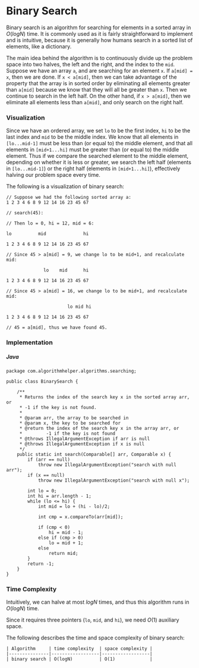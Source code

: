 # Binary Search

Binary search is an algorithm for searching for elements in a sorted array in $O(logN)$ time. It is 
commonly used as it is fairly straightforward to implement and is intuitive, because it is generally 
how humans search in a sorted list of elements, like a dictionary.

The main idea behind the algorithm is to continuously divide up the problem space into two halves, 
the left and the right, and the index to the `mid`. Suppose we have an array `a`, and are searching 
for an element `x`. If `a[mid] = x`, then we are done. If `x < a[mid]`, then we can take advantage 
of the property that the array is in sorted order by eliminating all elements greater than `a[mid]` 
because we know that they will all be greater than `x`. Then we continue to search in the left half. 
On the other hand, if `x > a[mid]`, then we eliminate all elements less than `a[mid]`, and only 
search on the right half.

### Visualization

Since we have an ordered array, we set `lo` to be the first index, `hi` to be the last index and 
`mid` to be the middle index. We know that all elements in `[lo...mid-1]` must be less than (or 
equal to) the middle element, and that all elements in `[mid+1...hi]` must be greater than (or 
equal to) the middle element. Thus if we compare the searched element to the middle element, 
depending on whether it is less or greater, we search the left half (elements in `[lo...mid-1]`) or 
the right half (elements in `[mid+1...hi]`), effectively halving our problem space every time.

The following is a visualization of binary search:

```
// Suppose we had the following sorted array a:
1 2 3 4 6 8 9 12 14 16 23 45 67

// search(45):

// Then lo = 0, hi = 12, mid = 6:

lo          mid              hi

1 2 3 4 6 8 9 12 14 16 23 45 67

// Since 45 > a[mid] = 9, we change lo to be mid+1, and recalculate mid:

              lo    mid      hi

1 2 3 4 6 8 9 12 14 16 23 45 67

// Since 45 > a[mid] = 16, we change lo to be mid+1, and recalculate mid:

                       lo mid hi

1 2 3 4 6 8 9 12 14 16 23 45 67

// 45 = a[mid], thus we have found 45.
```

### Implementation 

##### Java

```
package com.algorithmhelper.algorithms.searching;

public class BinarySearch {

    /**
     * Returns the index of the search key x in the sorted array arr, or
     * -1 if the key is not found.
     *
     * @param arr, the array to be searched in
     * @param x, the key to be searched for
     * @return the index of the search key x in the array arr, or
     *         -1 if the key is not found
     * @throws IllegalArgumentException if arr is null
     * @throws IllegalArgumentException if x is null
     */
    public static int search(Comparable[] arr, Comparable x) {
        if (arr == null)
            throw new IllegalArgumentException("search with null arr");
        if (x == null)
            throw new IllegalArgumentException("search with null x");

        int lo = 0;
        int hi = arr.length - 1;
        while (lo <= hi) {
            int mid = lo + (hi - lo)/2;

            int cmp = x.compareTo(arr[mid]);

            if (cmp < 0)
                hi = mid - 1;
            else if (cmp > 0)
                lo = mid + 1;
            else
                return mid;
        }
        return -1;
    }
}
```

### Time Complexity

Intuitively, we can halve at most $logN$ times, and thus this algorithm runs in $O(logN)$ time.

Since it requires three pointers (`lo`, `mid`, and `hi`), we need $O(1)$ auxiliary space.

The following describes the time and space complexity of binary search:

```
| Algorithm     | time complexity  | space complexity |
|---------------|------------------|------------------|
| binary search | O(logN)          | O(1)             |
```